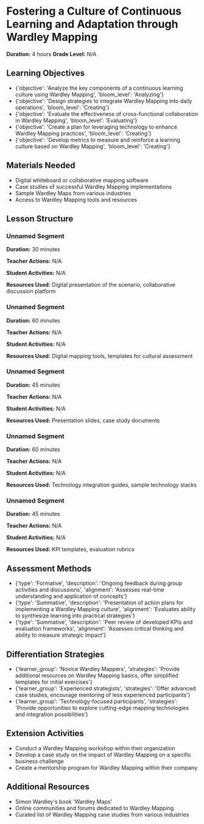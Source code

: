 # Fostering a Culture of Continuous Learning and Adaptation through Wardley Mapping

**Duration:** 4 hours
**Grade Level:** N/A

## Learning Objectives
- {'objective': 'Analyze the key components of a continuous learning culture using Wardley Mapping', 'bloom_level': 'Analyzing'}
- {'objective': 'Design strategies to integrate Wardley Mapping into daily operations', 'bloom_level': 'Creating'}
- {'objective': 'Evaluate the effectiveness of cross-functional collaboration in Wardley Mapping', 'bloom_level': 'Evaluating'}
- {'objective': 'Create a plan for leveraging technology to enhance Wardley Mapping practices', 'bloom_level': 'Creating'}
- {'objective': 'Develop metrics to measure and reinforce a learning culture based on Wardley Mapping', 'bloom_level': 'Creating'}

## Materials Needed
- Digital whiteboard or collaborative mapping software
- Case studies of successful Wardley Mapping implementations
- Sample Wardley Maps from various industries
- Access to Wardley Mapping tools and resources

## Lesson Structure
### Unnamed Segment
**Duration:** 30 minutes

**Teacher Actions:** N/A

**Student Activities:** N/A

**Resources Used:** Digital presentation of the scenario, collaborative discussion platform

### Unnamed Segment
**Duration:** 60 minutes

**Teacher Actions:** N/A

**Student Activities:** N/A

**Resources Used:** Digital mapping tools, templates for cultural assessment

### Unnamed Segment
**Duration:** 45 minutes

**Teacher Actions:** N/A

**Student Activities:** N/A

**Resources Used:** Presentation slides, case study documents

### Unnamed Segment
**Duration:** 60 minutes

**Teacher Actions:** N/A

**Student Activities:** N/A

**Resources Used:** Technology integration guides, sample technology stacks

### Unnamed Segment
**Duration:** 45 minutes

**Teacher Actions:** N/A

**Student Activities:** N/A

**Resources Used:** KPI templates, evaluation rubrics

## Assessment Methods
- {'type': 'Formative', 'description': 'Ongoing feedback during group activities and discussions', 'alignment': 'Assesses real-time understanding and application of concepts'}
- {'type': 'Summative', 'description': 'Presentation of action plans for implementing a Wardley Mapping culture', 'alignment': 'Evaluates ability to synthesize learning into practical strategies'}
- {'type': 'Summative', 'description': 'Peer review of developed KPIs and evaluation frameworks', 'alignment': 'Assesses critical thinking and ability to measure strategic impact'}

## Differentiation Strategies
- {'learner_group': 'Novice Wardley Mappers', 'strategies': 'Provide additional resources on Wardley Mapping basics, offer simplified templates for initial exercises'}
- {'learner_group': 'Experienced strategists', 'strategies': 'Offer advanced case studies, encourage mentoring of less experienced participants'}
- {'learner_group': 'Technology-focused participants', 'strategies': 'Provide opportunities to explore cutting-edge mapping technologies and integration possibilities'}

## Extension Activities
- Conduct a Wardley Mapping workshop within their organization
- Develop a case study on the impact of Wardley Mapping on a specific business challenge
- Create a mentorship program for Wardley Mapping within their company

## Additional Resources
- Simon Wardley's book 'Wardley Maps'
- Online communities and forums dedicated to Wardley Mapping
- Curated list of Wardley Mapping case studies from various industries
